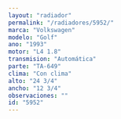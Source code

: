 ```yaml
---
layout: "radiador"
permalink: "/radiadores/5952/"
marca: "Volkswagen"
modelo: "Golf"
ano: "1993"
motor: "L4 1.8"
transmision: "Automática"
parte: "TA-649"
clima: "Con clima"
alto: "24 3/4"
ancho: "12 3/4"
observaciones: ""
id: "5952"
---
```


